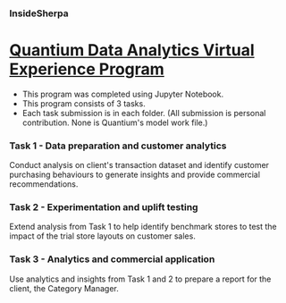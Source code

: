 ### InsideSherpa
# [Quantium Data Analytics Virtual Experience Program](https://www.insidesherpa.com/virtual-internships/prototype/NkaC7knWtjSbi6aYv/Data%20Analytics%20Virtual%20Experience%20Program#lp)
* This program was completed using Jupyter Notebook.
* This program consists of 3 tasks.
* Each task submission is in each folder. (All submission is personal contribution. None is Quantium's model work file.)


### Task 1 - Data preparation and customer analytics
Conduct analysis on client's transaction dataset and identify customer purchasing behaviours to generate insights and provide commercial recommendations.


### Task 2 - Experimentation and uplift testing
Extend analysis from Task 1 to help identify benchmark stores to test the impact of the trial store layouts on customer sales.


### Task 3 - Analytics and commercial application
Use analytics and insights from Task 1 and 2 to prepare a report for the client, the Category Manager.
